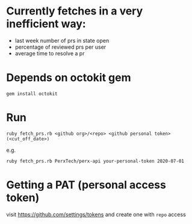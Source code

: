 # Currently fetches in a very inefficient way:

- last week number of prs in state open
- percentage of reviewed prs per user
- average time to resolve a pr

# Depends on octokit gem

`gem install octokit`

# Run

`ruby fetch_prs.rb <github org>/<repo> <github personal token> (<cut_off_date>)`

e.g.

`ruby fetch_prs.rb PerxTech/perx-api your-personal-token 2020-07-01`

# Getting a PAT (personal access token)

visit <https://github.com/settings/tokens> and create one with `repo` access

